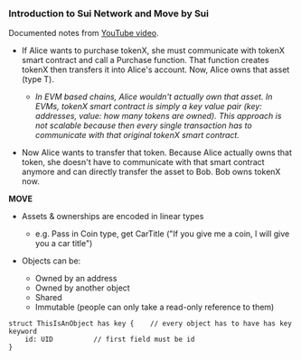 ### Introduction to Sui Network and Move by Sui
Documented notes from [YouTube video](https://www.youtube.com/live/cJwN3IhpLnQ?si=7pZ9UoQb9VUq3baL).


* If Alice wants to purchase tokenX, she must communicate with tokenX smart contract and call a Purchase function. That function creates tokenX then transfers it into Alice's account. Now, Alice owns that asset (type T). 

  * *In EVM based chains, Alice wouldn't actually own that asset. In EVMs, tokenX smart contract is simply a key value pair (key: addresses, value: how many tokens are owned). This approach is not scalable because then every single transaction has to communicate with that original tokenX smart contract.*
* Now Alice wants to transfer that token. Because Alice actually owns that token, she doesn't have to communicate with that smart contract anymore and can directly transfer the asset to Bob. Bob owns tokenX now.



**MOVE**

* Assets & ownerships are encoded in linear types
  * e.g. Pass in Coin type, get CarTitle ("If you give me a coin, I will give you a car title")


* Objects can be:
  * Owned by an address
  * Owned by another object
  * Shared
  * Immutable (people can only take a read-only reference to them)

```
struct ThisIsAnObject has key {    // every object has to have has key keyword
	id: UID			 // first field must be id 
}
```


